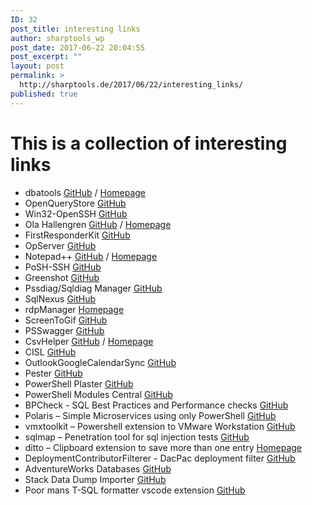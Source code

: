```yaml
---
ID: 32
post_title: interesting links
author: sharptools_wp
post_date: 2017-06-22 20:04:55
post_excerpt: ""
layout: post
permalink: >
  http://sharptools.de/2017/06/22/interesting_links/
published: true
---
```

# This is a collection of interesting links

* dbatools [GitHub][1] / [Homepage][2]
* OpenQueryStore [GitHub][3]
* Win32-OpenSSH [GitHub][4]
* Ola Hallengren [GitHub][5] / [Homepage][6]
* FirstResponderKit [GitHub][7]
* OpServer [GitHub][8]
* Notepad++ [GitHub][12] / [Homepage][13]
* PoSH-SSH [GitHub][14]
* Greenshot [GitHub][15]
* Pssdiag/Sqldiag Manager [GitHub][16]
* SqlNexus [GitHub][17]
* rdpManager [Homepage][18]
* ScreenToGif [GitHub][19]
* PSSwagger [GitHub][20]
* CsvHelper [GitHub][23] / [Homepage][24]
* CISL [GitHub][25]
* OutlookGoogleCalendarSync [GitHub][26]
* Pester [GitHub][27]
* PowerShell Plaster [GitHub][28]
* PowerShell Modules Central [GitHub][29]
* BPCheck - SQL Best Practices and Performance checks [GitHub][30]
* Polaris – Simple Microservices using only PowerShell [GitHub][31]
* vmxtoolkit – Powershell extension to VMware Workstation [GitHub][32]
* sqlmap – Penetration tool for sql injection tests [GitHub][33]
* ditto – Clipboard extension to save more than one entry [Homepage][34]
* DeploymentContributorFilterer - DacPac deployment filter [GitHub][35]
* AdventureWorks Databases [GitHub][36]
* Stack Data Dump Importer [GitHub][37]
* Poor mans T-SQL formatter vscode extension [GitHub][38]

 [1]: https://github.com/sqlcollaborative/dbatools
 [2]: https://dbatools.io/
 [3]: https://github.com/OpenQueryStore/OpenQueryStore
 [4]: https://github.com/PowerShell/Win32-OpenSSH
 [5]: https://github.com/olahallengren/sql-server-maintenance-solution
 [6]: https://ola.hallengren.com/
 [7]: https://github.com/BrentOzarULTD/SQL-Server-First-Responder-Kit
 [8]: https://github.com/opserver/Opserver
 [12]: https://github.com/notepad-plus-plus/notepad-plus-plus
 [13]: https://notepad-plus-plus.org/
 [14]: https://github.com/darkoperator/Posh-SSH
 [15]: https://github.com/greenshot/greenshot
 [16]: https://github.com/Microsoft/DiagManager
 [17]: https://github.com/Microsoft/SqlNexus
 [18]: https://www.cinspiration.de/de/
 [19]: https://github.com/NickeManarin/ScreenToGif
 [20]: https://github.com/PowerShell/PSSwagger
 [23]: https://github.com/JoshClose/CsvHelper
 [24]: https://joshclose.github.io/CsvHelper/
 [25]: https://github.com/NikoNeugebauer/CISL
 [26]: https://github.com/phw198/OutlookGoogleCalendarSync
 [27]: https://github.com/pester/Pester
 [28]: https://github.com/PowerShell/Plaster
 [29]: https://github.com/ClaudioESSilva/PowerShellModulesCentral
 [30]: https://github.com/Microsoft/tigertoolbox/tree/master/BPCheck
 [31]: https://github.com/powershell/polaris
 [32]: https://github.com/bottkars/vmxtoolkit
 [33]: https://github.com/sqlmapproject/sqlmap
 [34]: http://ditto-cp.sourceforge.net/
 [35]: https://github.com/GoEddie/DeploymentContributorFilterer
 [36]: https://github.com/Microsoft/sql-server-samples/tree/master/samples/databases
 [37]: https://github.com/BrentOzarULTD/soddi
 [38]: https://github.com/TaoK/poor-mans-t-sql-formatter-vscode-extension
